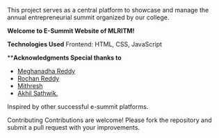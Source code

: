 This project serves as a central platform to showcase and manage the annual entrepreneurial summit organized by our college.

**Welcome to E-Summit Website of MLRITM!**

**Technologies Used**
Frontend: HTML, CSS, JavaScript

****Acknowledgments Special thanks to** 
* [Meghanadha Reddy](https://github.com/MEGHANADHA-REDDY)
* [Rochan Reddy](https://github.com/rochanreddy)
* [Mithresh](https://github.com/Mithreshhh)
* [Akhil Sathwik.](https://github.com/akhils0810)

Inspired by other successful e-summit platforms.

Contributing
Contributions are welcome! Please fork the repository and submit a pull request with your improvements.
